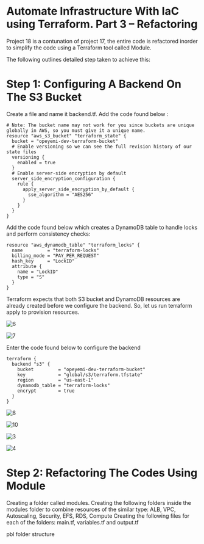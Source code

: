 # Automate Infrastructure With IaC using Terraform. Part 3 – Refactoring #

Project 18 is a contunation of project 17, the entire code is refactored inorder to simplify the code using a Terraform tool called Module.

The following outlines detailed step taken to achieve this:

# Step 1: Configuring A Backend On The S3 Bucket #

Create a file and name it backend.tf. Add the code found below :
```
# Note: The bucket name may not work for you since buckets are unique globally in AWS, so you must give it a unique name.
resource "aws_s3_bucket" "terraform_state" {
  bucket = "opeyemi-dev-terraform-bucket"
  # Enable versioning so we can see the full revision history of our state files
  versioning {
    enabled = true
  }
  # Enable server-side encryption by default
  server_side_encryption_configuration {
    rule {
      apply_server_side_encryption_by_default {
        sse_algorithm = "AES256"
      }
    }
  }
}
```

Add the code found below which creates a DynamoDB table to handle locks and perform consistency checks:

```
resource "aws_dynamodb_table" "terraform_locks" {
  name         = "terraform-locks"
  billing_mode = "PAY_PER_REQUEST"
  hash_key     = "LockID"
  attribute {
    name = "LockID"
    type = "S"
  }
}
```

Terraform expects that both S3 bucket and DynamoDB resources are already created before we configure the backend. So, let us run terraform apply to provision resources.

![6](https://github.com/opeyemiagbadero/18-Automate-Infrastructure-With-IaC-using-Terraform-Part-3/assets/79456052/c30917d6-a943-4d67-bc41-2e750f0840a7)

![7](https://github.com/opeyemiagbadero/18-Automate-Infrastructure-With-IaC-using-Terraform-Part-3/assets/79456052/34195ffd-a23c-40c4-ac93-774ee9d65c7f)


Enter the code found below to configure the backend
```
terraform {
  backend "s3" {
    bucket         = "opeyemi-dev-terraform-bucket"
    key            = "global/s3/terraform.tfstate"
    region         = "us-east-1"
    dynamodb_table = "terraform-locks"
    encrypt        = true
  }
}
```

![8](https://github.com/opeyemiagbadero/18-Automate-Infrastructure-With-IaC-using-Terraform-Part-3/assets/79456052/6f7f68dc-5544-45c4-b433-33b1cda2ac37)

![10](https://github.com/opeyemiagbadero/18-Automate-Infrastructure-With-IaC-using-Terraform-Part-3/assets/79456052/df87a98c-c9b1-4491-901f-0691be4f37c3)


![3](https://github.com/opeyemiagbadero/18-Automate-Infrastructure-With-IaC-using-Terraform-Part-3/assets/79456052/8399609b-3522-49e8-8ff3-6060c3bf9018)


![4](https://github.com/opeyemiagbadero/18-Automate-Infrastructure-With-IaC-using-Terraform-Part-3/assets/79456052/7d5a88df-d1f6-49c5-9d65-00e3112a687a)


# Step 2: Refactoring The Codes Using Module #

Creating a folder called modules. 
Creating the following folders inside the modules folder to combine resources of the similar type: ALB, VPC, Autoscaling, Security, EFS, RDS, Compute
Creating the following files for each of the folders: main.tf, variables.tf and output.tf

pbl folder structure




























